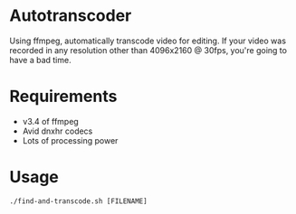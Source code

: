 # Autotranscoder

Using ffmpeg, automatically transcode video for editing.
If your video was recorded in any resolution other than 4096x2160 @ 30fps, you're going to have a bad time.

# Requirements

* v3.4 of ffmpeg
* Avid dnxhr codecs
* Lots of processing power

# Usage

`./find-and-transcode.sh [FILENAME]`
